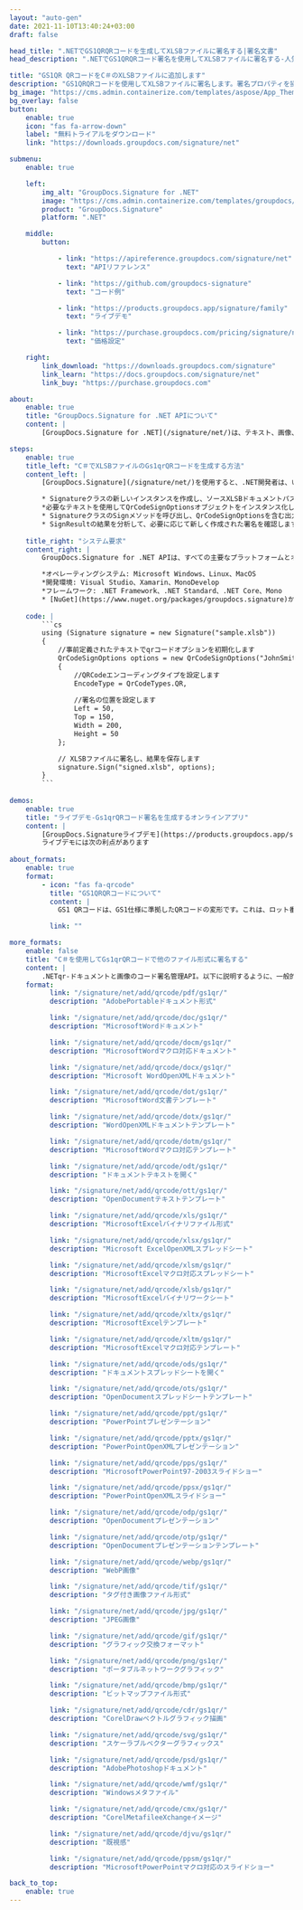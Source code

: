 ```yaml
---
layout: "auto-gen"
date: 2021-11-10T13:40:24+03:00
draft: false

head_title: ".NETでGS1QRQRコードを生成してXLSBファイルに署名する|署名文書"
head_description: ".NETでGS1QRQRコード署名を使用してXLSBファイルに署名する-人気のあるビジネスドキュメントや画像ファイル形式にバーコードを追加する."

title: "GS1QR QRコードをC＃のXLSBファイルに追加します"
description: "GS1QRQRコードを使用してXLSBファイルに署名します。署名プロパティを操作し、ニーズに合ったドキュメント内で高度な署名オプションを設定します."
bg_image: "https://cms.admin.containerize.com/templates/aspose/App_Themes/V3/images/bg/header1.png"
bg_overlay: false
button:
    enable: true
    icon: "fas fa-arrow-down"
    label: "無料トライアルをダウンロード"
    link: "https://downloads.groupdocs.com/signature/net"

submenu:
    enable: true

    left:
        img_alt: "GroupDocs.Signature for .NET"
        image: "https://cms.admin.containerize.com/templates/groupdocs/images/product-logos/90x90-noborder/groupdocs-signature-net.png"
        product: "GroupDocs.Signature"
        platform: ".NET"

    middle:
        button:

            - link: "https://apireference.groupdocs.com/signature/net"
              text: "APIリファレンス"

            - link: "https://github.com/groupdocs-signature"
              text: "コード例"

            - link: "https://products.groupdocs.app/signature/family"
              text: "ライブデモ"

            - link: "https://purchase.groupdocs.com/pricing/signature/net"
              text: "価格設定"

    right:
        link_download: "https://downloads.groupdocs.com/signature"
        link_learn: "https://docs.groupdocs.com/signature/net"
        link_buy: "https://purchase.groupdocs.com"

about:
    enable: true
    title: "GroupDocs.Signature for .NET APIについて"
    content: |
        [GroupDocs.Signature for .NET](/signature/net/)は、テキスト、画像、バーコード、スタンプ、フォームフィールド、QRコード、メタデータなどのさまざまな署名タイプを使用してデジタルドキュメントに電子署名するネイティブ.NETAPIです。ユーザーは、PDF、Microsoft Word、Excelワークシート、PowerPointプレゼンテーション、Adobe Photoshop、メタファイル、および画像ファイル形式内のデジタル署名を追加、編集、検証、削除、および検索でき、必要に応じて署名プロパティをカスタマイズするための追加サポートがあります。

steps:
    enable: true
    title_left: "C＃でXLSBファイルのGs1qrQRコードを生成する方法"
    content_left: |
        [GroupDocs.Signature](/signature/net/)を使用すると、.NET開発者は、いくつかの簡単な手順を実行することで、アプリケーション内のXLSBファイルにGs1qrバーコードを簡単に追加できます。

        * Signatureクラスの新しいインスタンスを作成し、ソースXLSBドキュメントパスをコンストラクターパラメーターとして渡します。
        *必要なテキストを使用してQrCodeSignOptionsオブジェクトをインスタンス化し、EncodeTypeプロパティをGS1QRに設定します。
        * SignatureクラスのSignメソッドを呼び出し、QrCodeSignOptionsを含む出力XLSBファイル名を渡します。
        * SignResultの結果を分析して、必要に応じて新しく作成された署名を確認します。
        
    title_right: "システム要求"
    content_right: |
        GroupDocs.Signature for .NET APIは、すべての主要なプラットフォームとオペレーティングシステムでサポートされています。以下のコードを実行する前に、システムに次の前提条件がインストールされていることを確認してください。

        *オペレーティングシステム: Microsoft Windows、Linux、MacOS
        *開発環境: Visual Studio、Xamarin、MonoDevelop
        *フレームワーク: .NET Framework、.NET Standard、.NET Core、Mono
        * [NuGet](https://www.nuget.org/packages/groupdocs.signature)からGroupDocs.Signaturefor.NETの最新バージョンをダウンロードします
        
    code: |
        ```cs
        using (Signature signature = new Signature("sample.xlsb"))
        {
            //事前定義されたテキストでqrコードオプションを初期化します
            QrCodeSignOptions options = new QrCodeSignOptions("JohnSmith")
            {
                //QRCodeエンコーディングタイプを設定します
                EncodeType = QrCodeTypes.QR,
                
                //署名の位置を設定します
                Left = 50,
                Top = 150,
                Width = 200,
                Height = 50
            };

            // XLSBファイルに署名し、結果を保存します 
            signature.Sign("signed.xlsb", options);
        }
        ```
        
demos:
    enable: true
    title: "ライブデモ-Gs1qrQRコード署名を生成するオンラインアプリ"
    content: |
        [GroupDocs.Signatureライブデモ](https://products.groupdocs.app/signature/family)サイトにアクセスして、Gs1qrqrコードをXLSBファイルに今すぐ追加します。  
        ライブデモには次の利点があります
        
about_formats:
    enable: true
    format:
        - icon: "fas fa-qrcode"
          title: "GS1QRQRコードについて"
          content: |
            GS1 QRコードは、GS1仕様に準拠したQRコードの変形です。これは、ロット番号、製品ID、数量などの拡張パッケージ情報を共有するために特別に設計されました。

          link: ""

more_formats:
    enable: false
    title: "C＃を使用してGs1qrQRコードで他のファイル形式に署名する"
    content: |
        .NETqr-ドキュメントと画像のコード署名管理API。以下に説明するように、一般的なファイル形式のいくつかにqrコード署名を追加します。
    format: 
          link: "/signature/net/add/qrcode/pdf/gs1qr/"
          description: "AdobePortableドキュメント形式"

          link: "/signature/net/add/qrcode/doc/gs1qr/"
          description: "MicrosoftWordドキュメント"

          link: "/signature/net/add/qrcode/docm/gs1qr/"
          description: "MicrosoftWordマクロ対応ドキュメント"

          link: "/signature/net/add/qrcode/docx/gs1qr/"
          description: "Microsoft WordOpenXMLドキュメント"

          link: "/signature/net/add/qrcode/dot/gs1qr/"
          description: "MicrosoftWord文書テンプレート"

          link: "/signature/net/add/qrcode/dotx/gs1qr/"
          description: "WordOpenXMLドキュメントテンプレート"

          link: "/signature/net/add/qrcode/dotm/gs1qr/"
          description: "MicrosoftWordマクロ対応テンプレート"       

          link: "/signature/net/add/qrcode/odt/gs1qr/"
          description: "ドキュメントテキストを開く"

          link: "/signature/net/add/qrcode/ott/gs1qr/"
          description: "OpenDocumentテキストテンプレート"

          link: "/signature/net/add/qrcode/xls/gs1qr/"
          description: "MicrosoftExcelバイナリファイル形式"

          link: "/signature/net/add/qrcode/xlsx/gs1qr/"
          description: "Microsoft ExcelOpenXMLスプレッドシート"

          link: "/signature/net/add/qrcode/xlsm/gs1qr/"
          description: "MicrosoftExcelマクロ対応スプレッドシート"

          link: "/signature/net/add/qrcode/xlsb/gs1qr/"
          description: "MicrosoftExcelバイナリワークシート"

          link: "/signature/net/add/qrcode/xltx/gs1qr/"
          description: "MicrosoftExcelテンプレート"

          link: "/signature/net/add/qrcode/xltm/gs1qr/"
          description: "MicrosoftExcelマクロ対応テンプレート"

          link: "/signature/net/add/qrcode/ods/gs1qr/"
          description: "ドキュメントスプレッドシートを開く"

          link: "/signature/net/add/qrcode/ots/gs1qr/"
          description: "OpenDocumentスプレッドシートテンプレート"

          link: "/signature/net/add/qrcode/ppt/gs1qr/"
          description: "PowerPointプレゼンテーション"

          link: "/signature/net/add/qrcode/pptx/gs1qr/"
          description: "PowerPointOpenXMLプレゼンテーション"

          link: "/signature/net/add/qrcode/pps/gs1qr/"
          description: "MicrosoftPowerPoint97-2003スライドショー"

          link: "/signature/net/add/qrcode/ppsx/gs1qr/"
          description: "PowerPointOpenXMLスライドショー"                              

          link: "/signature/net/add/qrcode/odp/gs1qr/"
          description: "OpenDocumentプレゼンテーション"

          link: "/signature/net/add/qrcode/otp/gs1qr/"
          description: "OpenDocumentプレゼンテーションテンプレート"

          link: "/signature/net/add/qrcode/webp/gs1qr/"
          description: "WebP画像"

          link: "/signature/net/add/qrcode/tif/gs1qr/"
          description: "タグ付き画像ファイル形式"

          link: "/signature/net/add/qrcode/jpg/gs1qr/"
          description: "JPEG画像"

          link: "/signature/net/add/qrcode/gif/gs1qr/"
          description: "グラフィック交換フォーマット"

          link: "/signature/net/add/qrcode/png/gs1qr/"
          description: "ポータブルネットワークグラフィック"

          link: "/signature/net/add/qrcode/bmp/gs1qr/"
          description: "ビットマップファイル形式"

          link: "/signature/net/add/qrcode/cdr/gs1qr/"
          description: "CorelDrawベクトルグラフィック描画"

          link: "/signature/net/add/qrcode/svg/gs1qr/"
          description: "スケーラブルベクターグラフィックス"

          link: "/signature/net/add/qrcode/psd/gs1qr/"
          description: "AdobePhotoshopドキュメント"

          link: "/signature/net/add/qrcode/wmf/gs1qr/"
          description: "Windowsメタファイル"        

          link: "/signature/net/add/qrcode/cmx/gs1qr/"
          description: "CorelMetafileeXchangeイメージ"

          link: "/signature/net/add/qrcode/djvu/gs1qr/"
          description: "既視感"

          link: "/signature/net/add/qrcode/ppsm/gs1qr/"
          description: "MicrosoftPowerPointマクロ対応のスライドショー"

back_to_top:
    enable: true
---
```

